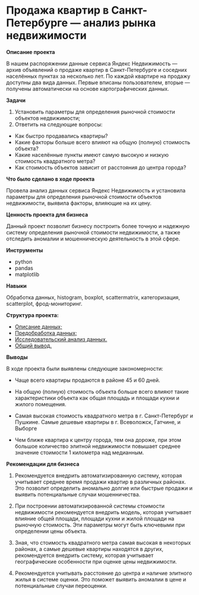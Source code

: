 # **Продажа квартир в Санкт-Петербурге — анализ рынка недвижимости**

**Описание проекта**

В нашем распоряжении данные сервиса Яндекс Недвижимость — архив объявлений о продаже квартир в Санкт-Петербурге и соседних населённых пунктах за несколько лет. По каждой квартире на продажу доступны два вида данных. Первые вписаны пользователем, вторые — получены автоматически на основе картографических данных. 

**Задачи**

1. Установить параметры для определения рыночной стоимости объектов недвижимости;
2. Ответить на следующие вопросы:
* Как быстро продавались квартиры?
* Какие факторы больше всего влияют на общую (полную) стоимость объекта?
* Какие населённые пункты имеют самую высокую и низкую стоимость квадратного метра?
* Как стоимость объектов зависит от расстояния до центра города? 


**Что было сделано в ходе проекта**

Провела анализ данных сервиса Яндекс Недвижимость и установила параметры для определения рыночной стоимости объектов недвижимости, выявила факторы, влияющие на их цену. 


**Ценность проекта для бизнеса**

Данный проект позволит бизнесу построить более точную и надежную систему определения рыночной стоимости недвижимости, а также отследить аномалии и мошенническую деятельность в этой сфере.

**Инструменты**
* python
* pandas
* matplotlib

**Навыки**

Обработка данных, histogram, boxplot, scattermatrix, категоризация, scatterplot,  фрод-мониторинг.

**Структура проекта:**
- [Описание данных;](#review)
- [Предобработка данных;](#preprocessing)
- [Исследовательский анализ данных.](#analysis)
- [Общий вывод.](#results)


**Выводы**

В ходе проекта были выявлены следующие закономерности:

*  Чаще всего квартиры продаются в районе 45 и 60 дней.

*  На общую (полную) стоимость объекта больше всего влияют такие характеристики объекта как общая площадь и площади кухни и жилого помещения. 
* Самая высокая стоимость квадратного метра в г. Санкт-Петербург и Пушкине.  Самые дешевые квартиры в  г. Всеволожск, Гатчине, и Выборге
* Чем ближе квартира к центру города, тем она дороже, при этом большое количество элитной недвижимости повышает среднее значение стоимости 1 километра над медианным. 

**Рекомендации для бизнеса**

1. Рекомендуется внедрить автоматизированную систему, которая учитывает среднее время продажи квартир в различных районах. Это позволит определить аномально долгие или быстрые продажи и выявить потенциальные случаи мошенничества.

2. При построении автоматизированной системы стоимости недвижимости рекомендуется внедрить модель, которая учитывает влияние общей площади, площади кухни и жилой площади на рыночную стоимость. Эти параметры могут быть ключевыми при определении цены объекта.

3. Зная, что стоимость квадратного метра самая высокая в некоторых районах, а самые дешевые квартиры находятся в других, рекомендуется внедрить систему, которая учитывает географические особенности при оценке цены недвижимости.

4. Рекомендуется учитывать расстояние до центра и наличие элитного жилья в системе оценки. Это поможет выявить аномалии в цене и потенциальные случаи переоценки.
